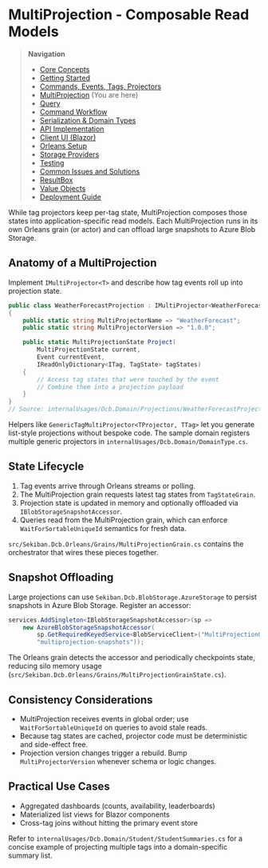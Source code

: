 # MultiProjection - Composable Read Models

> **Navigation**
> - [Core Concepts](01_core_concepts.md)
> - [Getting Started](02_getting_started.md)
> - [Commands, Events, Tags, Projectors](03_aggregate_command_events.md)
> - [MultiProjection](04_multiple_aggregate_projector.md) (You are here)
> - [Query](05_query.md)
> - [Command Workflow](06_workflow.md)
> - [Serialization & Domain Types](07_json_orleans_serialization.md)
> - [API Implementation](08_api_implementation.md)
> - [Client UI (Blazor)](09_client_api_blazor.md)
> - [Orleans Setup](10_orleans_setup.md)
> - [Storage Providers](11_dapr_setup.md)
> - [Testing](12_unit_testing.md)
> - [Common Issues and Solutions](13_common_issues.md)
> - [ResultBox](14_result_box.md)
> - [Value Objects](15_value_object.md)
> - [Deployment Guide](16_deployment.md)

While tag projectors keep per-tag state, MultiProjection composes those states into application-specific read models.
Each MultiProjection runs in its own Orleans grain (or actor) and can offload large snapshots to Azure Blob Storage.

## Anatomy of a MultiProjection

Implement `IMultiProjector<T>` and describe how tag events roll up into projection state.

```csharp
public class WeatherForecastProjection : IMultiProjector<WeatherForecastProjection>
{
    public static string MultiProjectorName => "WeatherForecast";
    public static string MultiProjectorVersion => "1.0.0";

    public static MultiProjectionState Project(
        MultiProjectionState current,
        Event currentEvent,
        IReadOnlyDictionary<ITag, TagState> tagStates)
    {
        // Access tag states that were touched by the event
        // Combine them into a projection payload
    }
}
// Source: internalUsages/Dcb.Domain/Projections/WeatherForecastProjection.cs
```

Helpers like `GenericTagMultiProjector<TProjector, TTag>` let you generate list-style projections without bespoke code.
The sample domain registers multiple generic projectors in `internalUsages/Dcb.Domain/DomainType.cs`.

## State Lifecycle

1. Tag events arrive through Orleans streams or polling.
2. The MultiProjection grain requests latest tag states from `TagStateGrain`.
3. Projection state is updated in memory and optionally offloaded via `IBlobStorageSnapshotAccessor`.
4. Queries read from the MultiProjection grain, which can enforce `WaitForSortableUniqueId` semantics for fresh data.

`src/Sekiban.Dcb.Orleans/Grains/MultiProjectionGrain.cs` contains the orchestrator that wires these pieces together.

## Snapshot Offloading

Large projections can use `Sekiban.Dcb.BlobStorage.AzureStorage` to persist snapshots in Azure Blob Storage.
Register an accessor:

```csharp
services.AddSingleton<IBlobStorageSnapshotAccessor>(sp =>
    new AzureBlobStorageSnapshotAccessor(
        sp.GetRequiredKeyedService<BlobServiceClient>("MultiProjectionOffload"),
        "multiprojection-snapshots"));
```

The Orleans grain detects the accessor and periodically checkpoints state, reducing silo memory usage
(`src/Sekiban.Dcb.Orleans/Grains/MultiProjectionGrainState.cs`).

## Consistency Considerations

- MultiProjection receives events in global order; use `WaitForSortableUniqueId` on queries to avoid stale reads.
- Because tag states are cached, projector code must be deterministic and side-effect free.
- Projection version changes trigger a rebuild. Bump `MultiProjectorVersion` whenever schema or logic changes.

## Practical Use Cases

- Aggregated dashboards (counts, availability, leaderboards)
- Materialized list views for Blazor components
- Cross-tag joins without hitting the primary event store

Refer to `internalUsages/Dcb.Domain/Student/StudentSummaries.cs` for a concise example of projecting multiple tags into a
domain-specific summary list.
